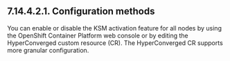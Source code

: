 ## 7.14.4.2.1. Configuration methods

You can enable or disable the KSM activation feature for all nodes by using the OpenShift Container Platform web console or by editing the HyperConverged custom resource (CR). The HyperConverged CR supports more granular configuration.

